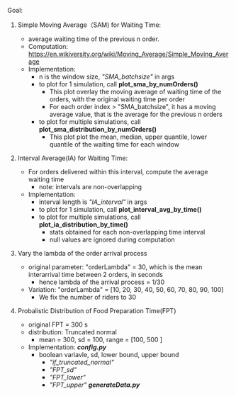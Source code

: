 Goal:

1. Simple Moving Average（SAM) for Waiting Time:
    - average waiting time of the previous n order. 
    - Computation: https://en.wikiversity.org/wiki/Moving_Average/Simple_Moving_Average
    - Implementation: 
        - n is the window size, *"SMA_batchsize"* in args
        - to plot for 1 simulation, call **plot_sma_by_numOrders()**
            - This plot overlay the moving average of waiting time of the orders, with the original waiting time per order
            - For each order index > "SMA_batchsize", it has a moving average value, that is the average for the previous n orders
        - to plot for multiple simulations, call **plot_sma_distribution_by_numOrders()**
            - This plot plot the mean, median, upper quantile, lower quantile of the waiting time for each window

2. Interval Average(IA) for Waiting Time:
    - For orders delivered within this interval, compute the average waiting time
        - note: intervals are non-overlapping
    - Implementation:
        - interval length is *"IA_interval"* in args
        - to plot for 1 simulation, call **plot_interval_avg_by_time()**
        - to plot for multiple simulations, call **plot_ia_distribution_by_time()**
            - stats obtained for each non-overlapping time interval
            - null values are ignored during computation

3. Vary the lambda of the order arrival process
    - original parameter: "orderLambda" = 30, which is the mean interarrival time between 2 orders, in seconds
        - hence lambda of the arrival process = 1/30
    - Variation: "orderLambda" = [10, 20, 30, 40, 50, 60, 70, 80, 90, 100]
        - We fix the number of riders to 30

3. Probalistic Distribution of Food Preparation Time(FPT)
    - original FPT = 300 s
    - distribution: Truncated normal
        - mean = 300, sd = 100, range = [100, 500 ]
        <!-- - mean = 15*60, sd = 2*60, range = [5*60, 30*60] -->
    - Implementation:
        ***config.py***
        - boolean variavle, sd, lower bound, upper bound
            - *"if_truncated_normal"*
            - *"FPT_sd"*
            - *"FPT_lower"*
            - *"FPT_upper"*
        ***generateData.py***
